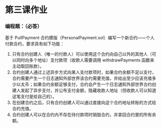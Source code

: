 # 第三课作业

### 编程题：（必答）

基于 PullPayment 合约模版（PersonalPayment.sol）编写一个新合约——个人付款合约，要求具有如下功能：

1. 只有合约创建人（唯一的付款人）可以使用这个合约向自己以外的其他人（可以同时向多个地址）支付款项（收款人需要调用 withdrawPayments 函数来主动取回账款）。
2. 合约创建人通过上述异步方式向某人支付款项时，如果合约余额不足以支付，合约需要产生一个日志通知外部世界该合约需要充值，并给出至少应该充值多少以太币；如果合约余额足够支付，合约会产生一个日志通知外部世界合约创建人发起了异步支付，并公布支付金额，隐藏收款人地址（但收款人可以知道这笔支付是给自己的）。
3. 在创建合约之后，只有合约创建人可以通过直接向这个合约地址转账的方式给合约充值。
4. 合约创建人可以在合约内不存在待付款项时销毁合约，并拿回合约里的所有余额。

